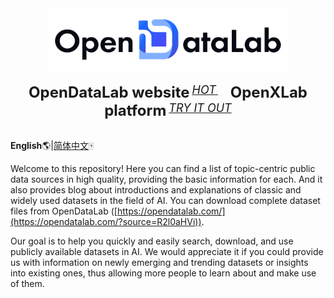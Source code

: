 <div align="center">
  <img src="顶会顶刊数据集/ECCV/img/Datalab_Logo_2230x580.png" height="100"/>
  <div>&nbsp;</div>
  <div align="center">
    <b><font size="5">OpenDataLab website</font></b>
    <sup>
      <a href="https://opendatalab.com">
        <i><font size="4">HOT</font></i>
      </a>
    </sup>
    &nbsp;&nbsp;&nbsp;&nbsp;
    <b><font size="5">OpenXLab platform</font></b>
    <sup>
      <a href="https://openxlab.org.cn/datasets?lang=en-US">
        <i><font size="4">TRY IT OUT</font></i>
      </a>
    </sup>
</div>
<div>&nbsp;</div>
</div>

**English**🌎|[简体中文](https://github.com/opendatalab/opendatalab-datasets/blob/main/introduction%20CN.md)🀄 

Welcome to this repository! Here you can find a list of topic-centric public data sources in high quality, providing the basic information for each. And it also provides blog about introductions and explanations of classic and widely used datasets in the field of AI. You can download complete dataset files from OpenDataLab ([https://opendatalab.com/](https://opendatalab.com/?source=R2l0aHVi)). 

Our goal is to help you quickly and easily search, download, and use publicly available datasets in AI. We would appreciate it if you could provide us with information on newly emerging and trending datasets or insights into existing ones, thus allowing more people to learn about and make use of them.

